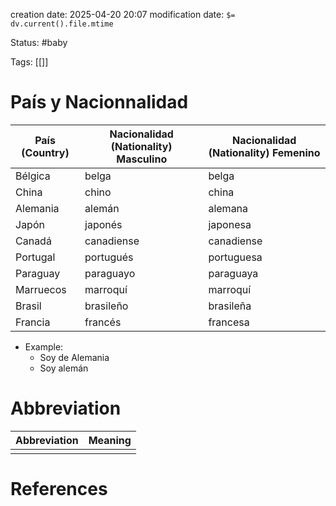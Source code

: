 creation date: 2025-04-20 20:07
modification date: `$= dv.current().file.mtime`

Status: #baby 

Tags: [[]]

# País y Nacionnalidad


| País (Country) | Nacionalidad (Nationality) Masculino | Nacionalidad (Nationality) Femenino |
| -------------- | ------------------------------------ | ----------------------------------- |
| Bélgica        | belga                                | belga                               |
| China          | chino                                | china                               |
| Alemania       | alemán                               | alemana                             |
| Japón          | japonés                              | japonesa                            |
| Canadá         | canadiense                           | canadiense                          |
| Portugal       | portugués                            | portuguesa                          |
| Paraguay       | paraguayo                            | paraguaya                           |
| Marruecos      | marroquí                             | marroquí                            |
| Brasil         | brasileño                            | brasileña                           |
| Francia        | francés                              | francesa                            |
- Example:
	- Soy de Alemania
	- Soy alemán









# Abbreviation

| Abbreviation | Meaning |
| ------------ | ------- |
|              |         |


# References